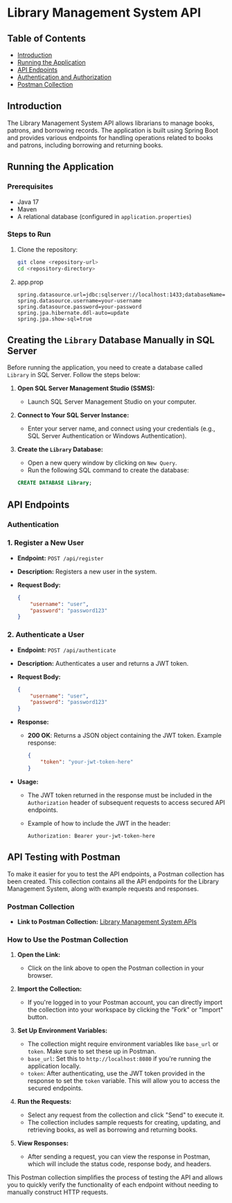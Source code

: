# Library Management System API

## Table of Contents
- [Introduction](#introduction)
- [Running the Application](#running-the-application)
- [API Endpoints](#api-endpoints)
- [Authentication and Authorization](#authentication-and-authorization)
- [Postman Collection](#postman-collection)

## Introduction
The Library Management System API allows librarians to manage books, patrons, and borrowing records. The application is built using Spring Boot and provides various endpoints for handling operations related to books and patrons, including borrowing and returning books.

## Running the Application

### Prerequisites
- Java 17
- Maven
- A relational database (configured in `application.properties`)

### Steps to Run

1. Clone the repository:

   ```bash
   git clone <repository-url>
   cd <repository-directory>
   
2. app.prop

    ```properties
    spring.datasource.url=jdbc:sqlserver://localhost:1433;databaseName=Library;integratedSecurity=false;trustServerCertificate=true;
    spring.datasource.username=your-username
    spring.datasource.password=your-password
    spring.jpa.hibernate.ddl-auto=update
    spring.jpa.show-sql=true

## Creating the `Library` Database Manually in SQL Server

Before running the application, you need to create a database called `Library` in SQL Server. Follow the steps below:

1. **Open SQL Server Management Studio (SSMS):**
    - Launch SQL Server Management Studio on your computer.

2. **Connect to Your SQL Server Instance:**
    - Enter your server name, and connect using your credentials (e.g., SQL Server Authentication or Windows Authentication).

3. **Create the `Library` Database:**
    - Open a new query window by clicking on `New Query`.
    - Run the following SQL command to create the database:

   ```sql
   CREATE DATABASE Library;

## API Endpoints

### Authentication

### 1. Register a New User

- **Endpoint:** `POST /api/register`
- **Description:** Registers a new user in the system.
- **Request Body:**

  ```json
  {
      "username": "user",
      "password": "password123"
  }
### 2. Authenticate a User

- **Endpoint:** `POST /api/authenticate`
- **Description:** Authenticates a user and returns a JWT token.
- **Request Body:**

  ```json
  {
      "username": "user",
      "password": "password123"
  }


- **Response:**
   - **200 OK**: Returns a JSON object containing the JWT token. Example response:

     ```json
     {
         "token": "your-jwt-token-here"
     }
     ```

- **Usage:**
   - The JWT token returned in the response must be included in the `Authorization` header of subsequent requests to access secured API endpoints.

   - Example of how to include the JWT in the header:

     ```
     Authorization: Bearer your-jwt-token-here
     ```
## API Testing with Postman

To make it easier for you to test the API endpoints, a Postman collection has been created. This collection contains all the API endpoints for the Library Management System, along with example requests and responses.

### Postman Collection

- **Link to Postman Collection:** [Library Management System APIs](https://www.postman.com/red-shuttle-713002/workspace/librarymanagmentsysapis/collection/22530413-097743a8-9a36-4fe9-831c-0ae9d7729b0f?action=share&creator=22530413)

### How to Use the Postman Collection

1. **Open the Link:**
   - Click on the link above to open the Postman collection in your browser.

2. **Import the Collection:**
   - If you're logged in to your Postman account, you can directly import the collection into your workspace by clicking the "Fork" or "Import" button.

3. **Set Up Environment Variables:**
   - The collection might require environment variables like `base_url` or `token`. Make sure to set these up in Postman.
   - `base_url`: Set this to `http://localhost:8080` if you're running the application locally.
   - `token`: After authenticating, use the JWT token provided in the response to set the `token` variable. This will allow you to access the secured endpoints.

4. **Run the Requests:**
   - Select any request from the collection and click "Send" to execute it.
   - The collection includes sample requests for creating, updating, and retrieving books, as well as borrowing and returning books.

5. **View Responses:**
   - After sending a request, you can view the response in Postman, which will include the status code, response body, and headers.

This Postman collection simplifies the process of testing the API and allows you to quickly verify the functionality of each endpoint without needing to manually construct HTTP requests.
